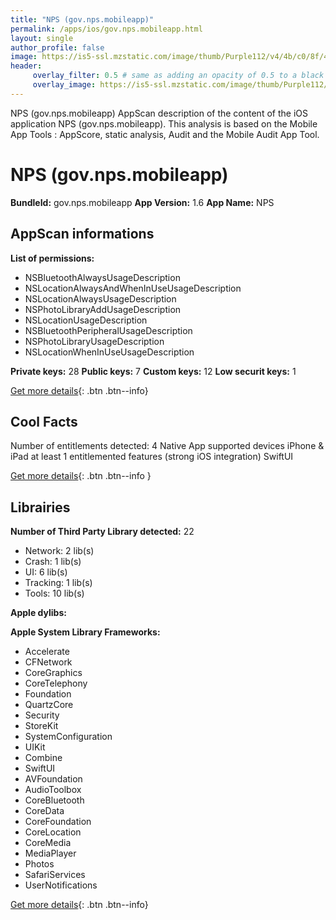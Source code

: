 ```yaml
---
title: "NPS (gov.nps.mobileapp)"
permalink: /apps/ios/gov.nps.mobileapp.html
layout: single
author_profile: false
image: https://is5-ssl.mzstatic.com/image/thumb/Purple112/v4/4b/c0/8f/4bc08fa4-d6c1-0fdb-2a9f-0582ff63dc95/AppIcon-0-1x_U007emarketing-0-7-0-85-220.png/512x512bb.jpg
header: 
     overlay_filter: 0.5 # same as adding an opacity of 0.5 to a black background
     overlay_image: https://is5-ssl.mzstatic.com/image/thumb/Purple112/v4/4b/c0/8f/4bc08fa4-d6c1-0fdb-2a9f-0582ff63dc95/AppIcon-0-1x_U007emarketing-0-7-0-85-220.png/512x512bb.jpg
---
```

NPS (gov.nps.mobileapp) AppScan description of the content of the iOS application NPS (gov.nps.mobileapp). This analysis is based on the Mobile App Tools : AppScore, static analysis, Audit and the Mobile Audit App Tool.

# NPS (gov.nps.mobileapp)

**BundleId:** gov.nps.mobileapp
**App Version:** 1.6
**App Name:** NPS


## AppScan informations 

**List of permissions:** 
- NSBluetoothAlwaysUsageDescription
- NSLocationAlwaysAndWhenInUseUsageDescription
- NSLocationAlwaysUsageDescription
- NSPhotoLibraryAddUsageDescription
- NSLocationUsageDescription
- NSBluetoothPeripheralUsageDescription
- NSPhotoLibraryUsageDescription
- NSLocationWhenInUseUsageDescription
  
  
**Private keys:** 28
**Public keys:** 7
**Custom keys:** 12
**Low securit keys:** 1
  
[Get more details](/pricing.html){: .btn .btn--info}

## Cool Facts

Number of entitlements detected: 4
Native App
supported devices iPhone & iPad
at least 1 entitlemented features (strong iOS integration)
SwiftUI
  
[Get more details](/pricing.html){: .btn .btn--info }

## Librairies 
**Number of Third Party Library detected:** 22
- Network: 2 lib(s)
- Crash: 1 lib(s)
- UI: 6 lib(s)
- Tracking: 1 lib(s)
- Tools: 10 lib(s)


**Apple dylibs:**


**Apple System Library Frameworks:**
- Accelerate
- CFNetwork
- CoreGraphics
- CoreTelephony
- Foundation
- QuartzCore
- Security
- StoreKit
- SystemConfiguration
- UIKit
- Combine
- SwiftUI
- AVFoundation
- AudioToolbox
- CoreBluetooth
- CoreData
- CoreFoundation
- CoreLocation
- CoreMedia
- MediaPlayer
- Photos
- SafariServices
- UserNotifications


  
[Get more details](/pricing.html){: .btn .btn--info}

